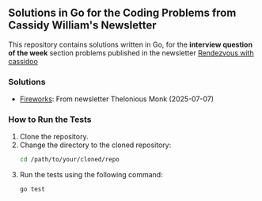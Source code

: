 ## Solutions in Go for the Coding Problems from Cassidy William's Newsletter

This repository contains solutions written in Go, for the **interview question of the week** section problems published in the newsletter [Rendezvous with cassidoo](https://cassidoo.co/newsletter/)

### Solutions
- [Fireworks](fireworks/fireworks.go): From newsletter Thelonious Monk (2025-07-07)

### How to Run the Tests
1. Clone the repository.
2. Change the directory to the cloned repository:
   ```bash
   cd /path/to/your/cloned/repo
   ```
3. Run the tests using the following command:
   ```bash
   go test
   ```

